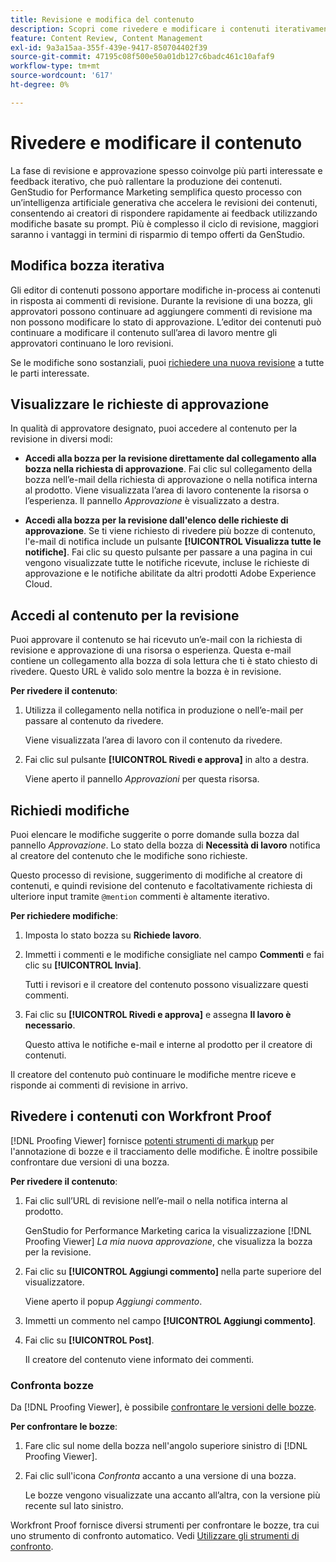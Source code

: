 ```yaml
---
title: Revisione e modifica del contenuto
description: Scopri come rivedere e modificare i contenuti iterativamente con Adobe GenStudio for Performance Marketing.
feature: Content Review, Content Management
exl-id: 9a3a15aa-355f-439e-9417-850704402f39
source-git-commit: 47195c08f500e50a01db127c6badc461c10afaf9
workflow-type: tm+mt
source-wordcount: '617'
ht-degree: 0%

---
```


# Rivedere e modificare il contenuto

La fase di revisione e approvazione spesso coinvolge più parti interessate e feedback iterativo, che può rallentare la produzione dei contenuti. GenStudio for Performance Marketing semplifica questo processo con un’intelligenza artificiale generativa che accelera le revisioni dei contenuti, consentendo ai creatori di rispondere rapidamente ai feedback utilizzando modifiche basate su prompt. Più è complesso il ciclo di revisione, maggiori saranno i vantaggi in termini di risparmio di tempo offerti da GenStudio.

## Modifica bozza iterativa

Gli editor di contenuti possono apportare modifiche in-process ai contenuti in risposta ai commenti di revisione. Durante la revisione di una bozza, gli approvatori possono continuare ad aggiungere commenti di revisione ma non possono modificare lo stato di approvazione. L’editor dei contenuti può continuare a modificare il contenuto sull’area di lavoro mentre gli approvatori continuano le loro revisioni.

Se le modifiche sono sostanziali, puoi [richiedere una nuova revisione](/help/user-guide/approvals/request-review.md#request-new-approval) a tutte le parti interessate.

## Visualizzare le richieste di approvazione

In qualità di approvatore designato, puoi accedere al contenuto per la revisione in diversi modi:

* **Accedi alla bozza per la revisione direttamente dal collegamento alla bozza nella richiesta di approvazione**. Fai clic sul collegamento della bozza nell’e-mail della richiesta di approvazione o nella notifica interna al prodotto. Viene visualizzata l’area di lavoro contenente la risorsa o l’esperienza. Il pannello _Approvazione_ è visualizzato a destra.

* **Accedi alla bozza per la revisione dall&#39;elenco delle richieste di approvazione**. Se ti viene richiesto di rivedere più bozze di contenuto, l&#39;e-mail di notifica include un pulsante **[!UICONTROL Visualizza tutte le notifiche]**. Fai clic su questo pulsante per passare a una pagina in cui vengono visualizzate tutte le notifiche ricevute, incluse le richieste di approvazione e le notifiche abilitate da altri prodotti Adobe Experience Cloud.

## Accedi al contenuto per la revisione

Puoi approvare il contenuto se hai ricevuto un’e-mail con la richiesta di revisione e approvazione di una risorsa o esperienza. Questa e-mail contiene un collegamento alla bozza di sola lettura che ti è stato chiesto di rivedere. Questo URL è valido solo mentre la bozza è in revisione.

**Per rivedere il contenuto**:

1. Utilizza il collegamento nella notifica in produzione o nell’e-mail per passare al contenuto da rivedere.

   Viene visualizzata l’area di lavoro con il contenuto da rivedere.

1. Fai clic sul pulsante **[!UICONTROL Rivedi e approva]** in alto a destra.

   Viene aperto il pannello _Approvazioni_ per questa risorsa.

## Richiedi modifiche

Puoi elencare le modifiche suggerite o porre domande sulla bozza dal pannello _Approvazione_. Lo stato della bozza di **Necessità di lavoro** notifica al creatore del contenuto che le modifiche sono richieste.

Questo processo di revisione, suggerimento di modifiche al creatore di contenuti, e quindi revisione del contenuto e facoltativamente richiesta di ulteriore input tramite `@mention` commenti è altamente iterativo.

**Per richiedere modifiche**:

1. Imposta lo stato bozza su **Richiede lavoro**.

1. Immetti i commenti e le modifiche consigliate nel campo **Commenti** e fai clic su **[!UICONTROL Invia]**.

   Tutti i revisori e il creatore del contenuto possono visualizzare questi commenti.

1. Fai clic su **[!UICONTROL Rivedi e approva]** e assegna **Il lavoro è necessario**.

   Questo attiva le notifiche e-mail e interne al prodotto per il creatore di contenuti.

Il creatore del contenuto può continuare le modifiche mentre riceve e risponde ai commenti di revisione in arrivo.

## Rivedere i contenuti con Workfront Proof

[!DNL Proofing Viewer] fornisce [potenti strumenti di markup](https://experienceleague.adobe.com/it/docs/workfront/using/review-and-approve-work/proofing/review-proofs-in-workfront/comment-on-a-proof/comment-on-proof-1) per l&#39;annotazione di bozze e il tracciamento delle modifiche. È inoltre possibile confrontare due versioni di una bozza.

**Per rivedere il contenuto**:

1. Fai clic sull’URL di revisione nell’e-mail o nella notifica interna al prodotto.

   GenStudio for Performance Marketing carica la visualizzazione [!DNL Proofing Viewer] _La mia nuova approvazione_, che visualizza la bozza per la revisione.

1. Fai clic su **[!UICONTROL Aggiungi commento]** nella parte superiore del visualizzatore.

   Viene aperto il popup _Aggiungi commento_.

1. Immetti un commento nel campo **[!UICONTROL Aggiungi commento]**.

1. Fai clic su **[!UICONTROL Post]**.

   Il creatore del contenuto viene informato dei commenti.

### Confronta bozze

Da [!DNL Proofing Viewer], è possibile [confrontare le versioni delle bozze](https://experienceleague.adobe.com/it/docs/workfront/using/workfront-proof/work-with-proofs-in-wf-proof/review-proofs-web-proofing-viewer/compare-proofs).

**Per confrontare le bozze**:

1. Fare clic sul nome della bozza nell&#39;angolo superiore sinistro di [!DNL Proofing Viewer].

1. Fai clic sull&#39;icona _Confronta_ accanto a una versione di una bozza.

   Le bozze vengono visualizzate una accanto all’altra, con la versione più recente sul lato sinistro.

Workfront Proof fornisce diversi strumenti per confrontare le bozze, tra cui uno strumento di confronto automatico. Vedi [Utilizzare gli strumenti di confronto](https://experienceleague.adobe.com/it/docs/workfront/using/workfront-proof/work-with-proofs-in-wf-proof/review-proofs-web-proofing-viewer/compare-proofs#use-the-compare-tools).
